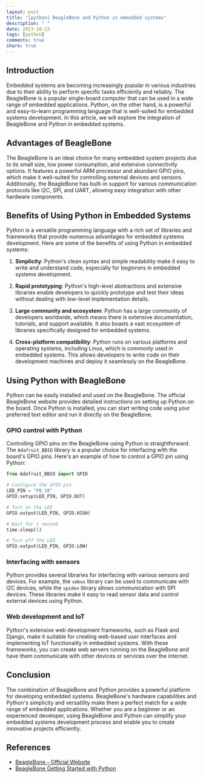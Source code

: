 ```yaml
---
layout: post
title: "[python] BeagleBone and Python in embedded systems"
description: " "
date: 2023-10-23
tags: [python]
comments: true
share: true
---
```


## Introduction

Embedded systems are becoming increasingly popular in various industries due to their ability to perform specific tasks efficiently and reliably. The BeagleBone is a popular single-board computer that can be used in a wide range of embedded applications. Python, on the other hand, is a powerful and easy-to-learn programming language that is well-suited for embedded systems development. In this article, we will explore the integration of BeagleBone and Python in embedded systems.

## Advantages of BeagleBone

The BeagleBone is an ideal choice for many embedded system projects due to its small size, low power consumption, and extensive connectivity options. It features a powerful ARM processor and abundant GPIO pins, which make it well-suited for controlling external devices and sensors. Additionally, the BeagleBone has built-in support for various communication protocols like I2C, SPI, and UART, allowing easy integration with other hardware components.

## Benefits of Using Python in Embedded Systems

Python is a versatile programming language with a rich set of libraries and frameworks that provide numerous advantages for embedded systems development. Here are some of the benefits of using Python in embedded systems:

1. **Simplicity**: Python's clean syntax and simple readability make it easy to write and understand code, especially for beginners in embedded systems development.

2. **Rapid prototyping**: Python's high-level abstractions and extensive libraries enable developers to quickly prototype and test their ideas without dealing with low-level implementation details.

3. **Large community and ecosystem**: Python has a large community of developers worldwide, which means there is extensive documentation, tutorials, and support available. It also boasts a vast ecosystem of libraries specifically designed for embedded systems.

4. **Cross-platform compatibility**: Python runs on various platforms and operating systems, including Linux, which is commonly used in embedded systems. This allows developers to write code on their development machines and deploy it seamlessly on the BeagleBone.

## Using Python with BeagleBone

Python can be easily installed and used on the BeagleBone. The official BeagleBone website provides detailed instructions on setting up Python on the board. Once Python is installed, you can start writing code using your preferred text editor and run it directly on the BeagleBone.

### GPIO control with Python

Controlling GPIO pins on the BeagleBone using Python is straightforward. The `Adafruit_BBIO` library is a popular choice for interfacing with the board's GPIO pins. Here's an example of how to control a GPIO pin using Python:

```python
from Adafruit_BBIO import GPIO

# Configure the GPIO pin
LED_PIN = "P8_10"
GPIO.setup(LED_PIN, GPIO.OUT)

# Turn on the LED
GPIO.output(LED_PIN, GPIO.HIGH)

# Wait for 1 second
time.sleep(1)

# Turn off the LED
GPIO.output(LED_PIN, GPIO.LOW)
```

### Interfacing with sensors

Python provides several libraries for interfacing with various sensors and devices. For example, the `smbus` library can be used to communicate with I2C devices, while the `spidev` library allows communication with SPI devices. These libraries make it easy to read sensor data and control external devices using Python.

### Web development and IoT

Python's extensive web development frameworks, such as Flask and Django, make it suitable for creating web-based user interfaces and implementing IoT functionality in embedded systems. With these frameworks, you can create web servers running on the BeagleBone and have them communicate with other devices or services over the internet.

## Conclusion

The combination of BeagleBone and Python provides a powerful platform for developing embedded systems. BeagleBone's hardware capabilities and Python's simplicity and versatility make them a perfect match for a wide range of embedded applications. Whether you are a beginner or an experienced developer, using BeagleBone and Python can simplify your embedded systems development process and enable you to create innovative projects efficiently.

## References

- [BeagleBone - Official Website](https://beagleboard.org/bone)
- [BeagleBone Getting Started with Python](https://beagleboard.org/getting-started#python)